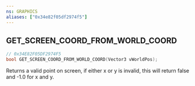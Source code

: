 ```yaml
---
ns: GRAPHICS
aliases: ["0x34e82f05df2974f5"]
---
```

## GET_SCREEN_COORD_FROM_WORLD_COORD

```c
// 0x34E82F05DF2974F5
bool GET_SCREEN_COORD_FROM_WORLD_COORD(Vector3 vWorldPos);
```

Returns a valid point on screen, if either x or y is invalid, this will return false and -1.0 for x and y.

